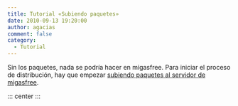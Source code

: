 ```yaml
---
title: Tutorial «Subiendo paquetes»
date: 2010-09-13 19:20:00
author: agacias
comment: false
category:
  - Tutorial
---
```


Sin los paquetes, nada se podría hacer en migasfree. Para iniciar el proceso de distribución, hay que empezar [subiendo paquetes al servidor de migasfree](http://www.youtube.com/v/XGzNE1FkK2o).

::: center
<YouTube id="XGzNE1FkK2o" />
:::
